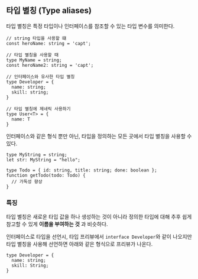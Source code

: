 ## 타입 별칭 (Type aliases)

타입 별칭은 특정 타입이나 인터페이스를 참조할 수 있는 타입 변수를 의미한다.

```
// string 타입을 사용할 떄
const heroName: string = 'capt';

// 타입 별칭을 사용할 때
type MyName = string;
const heroName2: string = 'capt';

// 인터페이스와 유사한 타입 별칭
type Developer = {
  name: string;
  skill: string;
}

// 타입 별칭에 제네릭 사용하기
type User<T> = {
  name: T
}
```

인터페이스와 같은 형식 뿐만 아닌, 타입을 정의하는 모든 곳에서 타입 별칭을 사용할 수 있다.

```
type MyString = string;
let str: MyString = "hello";

type Todo = { id: string, title: string; done: boolean };
function getTodo(todo: Todo) {
  // 가독성 향상
}
```

### 특징

타입 별칭은 새로운 타입 값을 하나 생성하는 것이 아니라 정의한 타입에 대해 추후 쉽게 참고할 수 있게 **이름을 부여하는 것** 과 비슷하다.

인터페이스로 타입을 선언시, 타입 프리뷰에서 `interface Developer`와 같이 나오지만 타입 별칭을 사용해 선언하면 아래와 같은 형식으로 프리뷰가 나온다.

```
type Developer = {
  name: string;
  skill: String;
}
```
